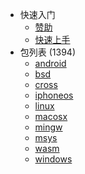 - 快速入门
  - [赞助](https://xmake.io/#/zh-cn/about/sponsor)
  - [快速上手](zh-cn/getting_started.md)
- 包列表 (1394)
  - [android](packages/android.md)
  - [bsd](packages/bsd.md)
  - [cross](packages/cross.md)
  - [iphoneos](packages/iphoneos.md)
  - [linux](packages/linux.md)
  - [macosx](packages/macosx.md)
  - [mingw](packages/mingw.md)
  - [msys](packages/msys.md)
  - [wasm](packages/wasm.md)
  - [windows](packages/windows.md)
